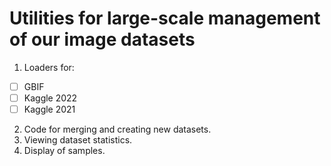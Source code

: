 
# Utilities for large-scale management of our image datasets

1. Loaders for: 

- [ ] GBIF
- [ ] Kaggle 2022
- [ ] Kaggle 2021

2. Code for merging and creating new datasets. 
3. Viewing dataset statistics. 
4. Display of samples. 
